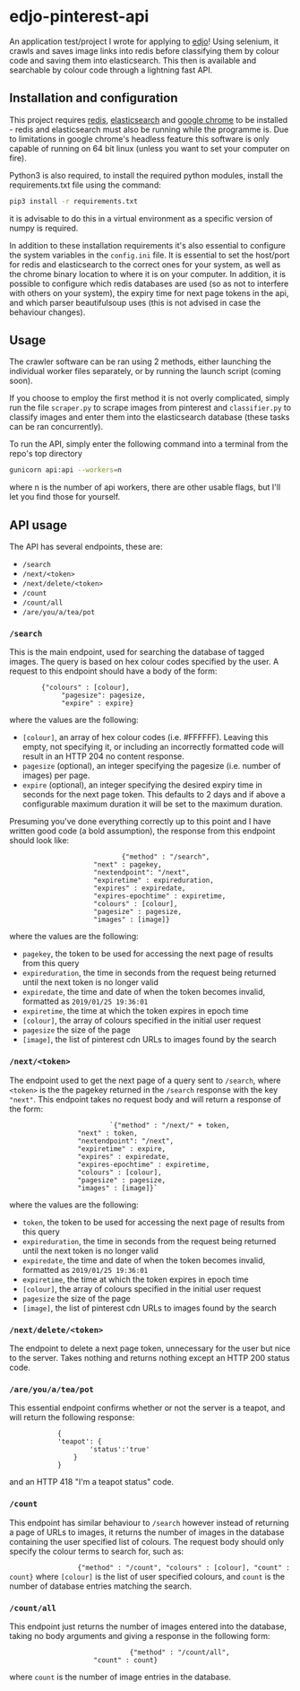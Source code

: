 # **edjo-pinterest-api**

An application test/project I wrote for applying to [edjo](https://edjo.io)! Using selenium, it crawls and saves image links into redis before classifying them by colour code and saving them into elasticsearch. This then is available and searchable by colour code through a lightning fast API.

## Installation and configuration
This project requires [redis](https://redis.io/download), [elasticsearch](https://www.elastic.co/downloads/elasticsearch) and [google chrome](https://www.google.com/chrome/) to be installed - redis and elasticsearch must also be running while the programme is. Due to limitations in google chrome's headless feature this software is only capable of running on 64 bit linux (unless you want to set your computer on fire). 

Python3 is also required, to install the required python modules, install the requirements.txt file using the command:
```bash
pip3 install -r requirements.txt
```
it is advisable to do this in a virtual environment as a specific version of numpy is required.

In addition to these installation requirements it's also essential to configure the system variables in the `config.ini` file. It is essential to set the host/port for redis and elasticsearch to the correct ones for your system, as well as the chrome binary location to where it is on your computer. In addition, it is possible to configure which redis databases are used (so as not to interfere with others on your system), the expiry time for next page tokens in the api, and which parser beautifulsoup uses (this is not advised in case the behaviour changes).

## Usage ##
The crawler software can be ran using 2 methods, either launching the individual worker files separately, or by running the launch script (coming soon).

If you choose to employ the first method it is not overly complicated, simply run the file `scraper.py` to scrape images from pinterest and `classifier.py` to classify images and enter them into the elasticsearch database (these tasks can be ran concurrently).

To run the API, simply enter the following command into a terminal from the repo's top directory
```bash
gunicorn api:api --workers=n
```
where n is the number of api workers, there are other usable flags, but I'll let you find those for yourself.

## API usage
The API has several endpoints, these are:

- `/search`
- `/next/<token>`
- `/next/delete/<token>`
- `/count`
- `/count/all`
- `/are/you/a/tea/pot`

### `/search`
This is the main endpoint, used for searching the database of tagged images. The query is based on hex colour codes specified by the user. A request to this endpoint should have a body of the form:
```
        {"colours" : [colour],
		     "pagesize": pagesize,
		     "expire" : expire}
```
 where the values are the following:
 
 - `[colour]`, an array of hex colour codes (i.e. #FFFFFF). Leaving this empty, not specifying it, or including an incorrectly formatted code will result in an HTTP 204 no content response.
 - `pagesize` (optional), an integer specifying the pagesize (i.e. number of images) per page.
 - `expire` (optional), an integer specifying the desired expiry time in seconds for the next page token. This defaults to 2 days and if above a configurable maximum duration it will be set to the maximum duration.

Presuming you've done everything correctly up to this point and I have written good code (a bold assumption), the response from this endpoint should look like:
```
				            {"method" : "/search",
                     "next" : pagekey,
                     "nextendpoint": "/next",
                     "expiretime" : expireduration,
                     "expires" : expiredate,
                     "expires-epochtime" : expiretime,
                     "colours" : [colour],
                     "pagesize" : pagesize,
                     "images" : [image]}
```
 where the values are the following:
 
 - `pagekey`, the token to be used for accessing the next page of results from this query
 - `expireduration`, the time in seconds from the request being returned until the next token is no longer valid
 - `expiredate`, the time and date of when the token becomes invalid, formatted as `2019/01/25 19:36:01`
 - `expiretime`, the time at which the token expires in epoch time
 - `[colour]`, the array of colours specified in the initial user request
 -  `pagesize` the size of the page
 - `[image]`, the list of pinterest cdn URLs to images found by the search

### `/next/<token>`

The endpoint used to get the next page of a query sent to `/search`, where `<token>` is the the pagekey returned in the `/search` response with the key `"next"`. This endpoint takes no request body and will return a response of the form:

					         `{"method" : "/next/" + token,
                     "next" : token,
                     "nextendpoint": "/next",
                     "expiretime" : expire,
                     "expires" : expiredate,
                     "expires-epochtime" : expiretime,
                     "colours" : [colour],
                     "pagesize" : pagesize,
                     "images" : [image]}`

where the values are the following:
 - `token`, the token to be used for accessing the next page of results from this query
 - `expireduration`, the time in seconds from the request being returned until the next token is no longer valid
 - `expiredate`, the time and date of when the token becomes invalid, formatted as `2019/01/25 19:36:01`
 - `expiretime`, the time at which the token expires in epoch time
 - `[colour]`, the array of colours specified in the initial user request
 -  `pagesize` the size of the page
 - `[image]`, the list of pinterest cdn URLs to images found by the search
 
### `/next/delete/<token>`

The endpoint to delete a next page token, unnecessary for the user but nice to the server. Takes nothing and returns nothing except an HTTP 200 status code.

### `/are/you/a/tea/pot`

This essential endpoint confirms whether or not the server is a teapot, and will return the following response:
```
			{
			'teapot': {
					'status':'true'
				}
			}
```
and an HTTP 418 "I'm a teapot status" code.

### `/count`

 This endpoint has similar behaviour to `/search` however instead of returning a page of URLs to images, it returns the number of images in the database containing the user specified list of colours. The request body should only specify the colour terms to search for, such as:
 
 `                  {"method" : "/count",
                     "colours" : [colour],
                     "count" : count}
 `
 where `[colour]` is the list of user specified colours, and `count` is the number of database entries matching the search.

### `/count/all` ###

This endpoint just returns the number of images entered into the database, taking no body arguments and giving a response in the following form:

```
					          {"method" : "/count/all",
                     "count" : count}
```

where `count` is the number of image entries in the database.
